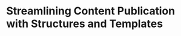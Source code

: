 # Streamlining Content Publication with Structures and Templates

<!-- Your platform needs a consistent design and structure throughout. A consistent design empowers your users and creates a recognizable brand image for your business. Consistent structures make it easier for Content Creators to get their jobs done efficiently. When design is taken care of globally, it streamlines your entire platform.

## Livingstone's Custom Content {#livingstone}

The Livingstone Hotels & Resorts web development team needs to create a consistent look across all the different Livingstone Hotels & Resorts sites. Here are the responsibilities of different team members:

* Maria Flores needs to create static content like banners and links.
* Natalia Michaels needs to create press releases and advertisements for different hotels and resorts on a regular basis.
* Martin Llewellyn has to come up with mockups for the landing page of the public-facing website as well as the presentation of Natalia and Maria's content.
* Josiah Copeland and the administrative team are responsible for setting up different content types.
* Kaito Tanaka needs to implement Martin's designs in the pages across various sites.

With all these different people working on content, it's important to have an easy way of keeping design consistent across the platform.

## Structures and Templates {#sandt}

Web Content Structures and Templates can simplify the content publishing process. Administrators are able to create structures to guide and simplify the creation of content in the platform. Front-end developers can create various template types to meet the design team's requirements. The templates can then be implemented across the entire platform, creating a consistent design for your brand. Using Web Content Structures, as well as Layout, Page, and Site Templates, brings a consistent look to your Liferay platform.

<div class="key-point">
Key Point: <br />
The consistent use of Structures and Templates in the platform provides a brand identity across all your sites.
</div>

<figure>
	<img src="../images/consistent-design.png" style="max-height:30%;" />
	<figcaption style="font-size: x-small">Fig.1 Using a consistent design across sites strengthens your brand identity and improves the overall user experience</figcaption>
</figure>

## Web Content Structures {#struct}

Since there are many use cases for Web Content, this allows administrators to be more specific about what kind of content is needed. For example, Site Administrators can create Press Release, Event, and News Structures, which allows Content Creators working under them to create unique content of those types.

<div class="key-point">
Key Point: <br />
<strong>Web Content Structures</strong> determine both the type of Web Content as well as which fields need to be filled out before the content can be published.
</div>

<figure>
	<img src="../images/web-content-structure-form.png" style="max-height:35%;" />
	<figcaption style="font-size: x-small">Fig.2 Adding a New Web Content Structure to the platform</figcaption>
</figure>

Once these Structures are created, they can be given certain fields that need to be filled out. For example, the _Press Release_ might need the following information:
* Press Release Headline
* Secondary Headline
* Release Date
* Article Text

Since Structures are based on Liferay's Forms functionality, Administrators and Content Creators can create the above examples with the following fields:
- Boolean: Adds a checkbox
- Date: Adds a date-picker
- Decimal: Adds a field that requires a number with a decimal point
- Documents and Media: Choose a file from the _Documents and Media_ repository
- Geolocation: Adds a map that displays a location
- HTML: Adds the Alloy Editor
- Image: Choose an image from either the _Documents and Media_ repository or the computer's storage
- Integer: Adds a field to input non-fractional numbers
- Link to Page: Adds a field to insert a link
- Number: Adds a place to insert any number
- Radio: Adds radio button inputs for a user to choose from
- Select: Adds a select box
- Separator: Adds a line separator between fields
- Test: Used for titles and headings
- Text Box: Used for the body of content or long descriptions

<figure>
	<img src="../images/structures-items.png" style="max-height:30%;" />
	<figcaption style="font-size: x-small">Fig.3 The field types that can be added to a Web Content Structure</figcaption>
</figure>

Structures simplify the process of adding content, so once Administrators create them, Content Creators have a clear idea of what kinds of Web Content they need to create and what information needs to be included in each Web Content article that will eventually be published to their sites.

## Web Content Templates {#temp}

With Structures in place, there is a way for the front-end team to take some of the design responsibility off the Content team. Instead of putting the design and formatting responsibility on Content Creators every time they create new Web Content articles, the Front-End team can create _Web Content Templates_ that go along with the Structures the Content Creators are using to create their Web Content articles.

<div class="key-point">
Key Point: <br />
<strong>Web Content Templates</strong> take the data from Structures and provide a consistent presentation using FreeMarker, CSS, and JavaScript.
</div>

<figure>
	<img src="../images/4-image-finished.png" style="max-height:30%;" />
	<figcaption style="font-size: x-small">Fig.4 Web Content utilizing a Web Content Template for its display in the site</figcaption>
</figure>

<br />

Web Content Templates are special FreeMarker Templates that allow front-end developers to use FreeMarker (as well as standard HTML, CSS, and JavaScript) to provide a design for any given Structure. These templates grab the data from the Structures and plug them into a specific FreeMarker template. Once created, Content Creators can choose to add a specific type of Web Content (defined by a Structure), fill in the fields, and then publish it. The Web Content Template associated with the Web Content Structure will control the presentation and provide consistent look-and-feel. The only thing the writers need to focus on is good copy and, in some cases, minor formatting.

## Assigning Permissions on Structures and Templates {#permissions}

Structures and Templates provide direct access to Liferay’s APIs, which makes them powerful, but it also means that they can be dangerous in the wrong hands. Only trusted users should be given access.

<div class="key-point">
Key Point: <br />
We recommend you create at least two Roles that deal with access to Structures and Templates:
<ul>
	<li>Content Developer</li>
	<li>Content Creator</li>
</ul>
</div>

<figure>
	<img src="../images/structures-templates-permissions.png" style="max-height:26%;" />
	<figcaption style="font-size: x-small">Fig.5 Add Web Content Structure and Template Permissions in Roles defined from the Control Panel</figcaption>
</figure>

<br />

Content Developers get full access to create and edit Structures and Templates. Front-End and Design team members should be assigned this Role (Administrators will already have access to Structures and Templates in the default Platform Administrator and Site Administrator roles). On the other hand, Content Creators only need permission to view Structures and Templates so they can use them to create Web Content articles.

Access to specific Templates and Structures can be given individually via the configuration page for a Template or Structure. Here you can set permissions for Roles or Teams. Use this option to provide access to templates on a case-by-case basis for users who might need access to edit a particular Template or Structure, but they should not have access to all Templates or Structures.

<div class="summary">
<h3>Knowledge Check</h3>
<ul>
  <li>Web Content Structures identify the ______________________ of Web Content as well as the fields needed.</li>
  <li>Web Content Templates take the Structure data and wrap it in a ______________________ template to control presentation.</li>
  <li>We recommend that at least two Roles are created to deal with access to Structures and Templates in the platform:</li>
  <ul>
  	<li>______________________</li>
  	<li>______________________</li>
  </ul>
</ul>
</div> -->
